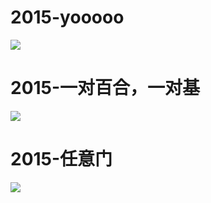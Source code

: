 # 2015-yooooo

![](https://bilicoverimg.github.io/2015/2015-yooooo.jpg)

# 2015-一对百合，一对基

![](https://bilicoverimg.github.io/2015/2015-%E4%B8%80%E5%AF%B9%E7%99%BE%E5%90%88%EF%BC%8C%E4%B8%80%E5%AF%B9%E5%9F%BA.png)

# 2015-任意门

![](https://bilicoverimg.github.io/2015/2015-%E4%BB%BB%E6%84%8F%E9%97%A8.jpg)

